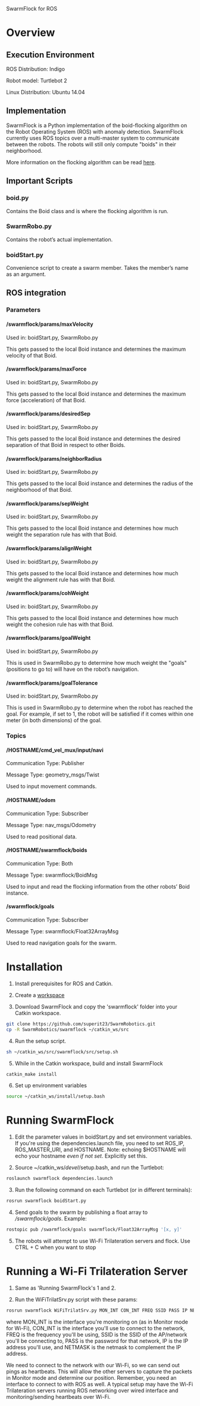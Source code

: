 SwarmFlock for ROS

# Overview

## Execution Environment

ROS Distribution:	Indigo

Robot model:		Turtlebot 2

Linux Distribution:	Ubuntu 14.04

## Implementation

SwarmFlock is a Python implementation of the boid-flocking algorithm on the Robot Operating System (ROS) with anomaly detection. SwarmFlock currently uses ROS topics over a multi-master system to communicate between the robots. The robots will still only compute "boids" in their neighborhood.

More information on the flocking algorithm can be read [here](http://harry.me/blog/2011/02/17/neat-algorithms-flocking/).

## Important Scripts

### boid.py

Contains the Boid class and is where the flocking algorithm is run.

### SwarmRobo.py

Contains the robot’s actual implementation.

### boidStart.py

Convenience script to create a swarm member. Takes the member’s name as an argument.

## ROS integration

### Parameters

#### /swarmflock/params/maxVelocity

Used in: boidStart.py, SwarmRobo.py

This gets passed to the local Boid instance and determines the maximum velocity of that Boid.

#### /swarmflock/params/maxForce

Used in: boidStart.py, SwarmRobo.py

This gets passed to the local Boid instance and determines the maximum force (acceleration) of that Boid.

#### /swarmflock/params/desiredSep

Used in: boidStart.py, SwarmRobo.py

This gets passed to the local Boid instance and determines the desired separation of that Boid in respect to other Boids.

#### /swarmflock/params/neighborRadius

Used in: boidStart.py, SwarmRobo.py

This gets passed to the local Boid instance and determines the radius of the neighborhood of that Boid.

#### /swarmflock/params/sepWeight

Used in: boidStart.py, SwarmRobo.py

This gets passed to the local Boid instance and determines how much weight the separation rule  has with that Boid.

#### /swarmflock/params/alignWeight

Used in: boidStart.py, SwarmRobo.py

This gets passed to the local Boid instance and determines how much weight the alignment rule  has with that Boid.

#### /swarmflock/params/cohWeight

Used in: boidStart.py, SwarmRobo.py

This gets passed to the local Boid instance and determines how much weight the cohesion rule  has with that Boid.

#### /swarmflock/params/goalWeight

Used in: boidStart.py, SwarmRobo.py

This is used in SwarmRobo.py to determine how much weight the "goals" (positions to go to) will have on the robot’s navigation.

#### /swarmflock/params/goalTolerance

Used in: boidStart.py, SwarmRobo.py

This is used in SwarmRobo.py to determine when the robot has reached the goal. For example, if set to 1, the robot will be satisfied if it comes within one meter (in both dimensions) of the goal.

### Topics

#### /HOSTNAME/cmd_vel_mux/input/navi

Communication Type:	Publisher

Message Type:	geometry_msgs/Twist

Used to input movement commands.

#### /HOSTNAME/odom

Communication Type:	Subscriber

Message Type:	nav_msgs/Odometry

Used to read positional data.

#### /HOSTNAME/swarmflock/boids

Communication Type:	Both

Message Type:	swarmflock/BoidMsg

Used to input and read the flocking information from the other robots’ Boid instance.

#### /swarmflock/goals

Communication Type:	Subscriber

Message Type:	swarmflock/Float32ArrayMsg

Used to read navigation goals for the swarm.

# Installation

1. Install prerequisites for ROS and Catkin.

2. Create a [workspace](http://wiki.ros.org/catkin/Tutorials/create_a_workspace)

3. Download SwarmFlock and copy the 'swarmflock' folder into your Catkin workspace.


```sh
git clone https://github.com/superit23/SwarmRobotics.git
cp -R SwarmRobotics/swarmflock ~/catkin_ws/src
```


4. Run the setup script.

```sh
sh ~/catkin_ws/src/swarmflock/src/setup.sh
```


5. While in the Catkin workspace, build and install SwarmFlock

```sh
catkin_make install
```


6. Set up environment variables

```sh
source ~/catkin_ws/install/setup.bash
```


# Running SwarmFlock

1. Edit the parameter values in boidStart.py and set environment variables. If you're using the dependencies.launch file, you need to set ROS_IP, ROS_MASTER_URI, and HOSTNAME. Note: echoing $HOSTNAME will echo your hostname *even if not set*. Explicitly set this.

2. Source ~/catkin_ws/*devel*/setup.bash, and run the Turtlebot:

```sh
roslaunch swarmflock dependencies.launch
```

3. Run the following command on each Turtlebot (or in different terminals):


```sh
rosrun swarmflock boidStart.py
```


4. Send goals to the swarm by publishing a float array to */swarmflock/goals*. Example:

```sh
rostopic pub /swarmflock/goals swarmflock/Float32ArrayMsg '[x, y]'
```


5. The robots will attempt to use Wi-Fi Trilateration servers and flock. Use CTRL + C when you want to stop



# Running a Wi-Fi Trilateration Server

1. Same as 'Running SwarmFlock's 1 and 2.

2. Run the WiFiTrilatSrv.py script with these params:

```sh
rosrun swarmflock WiFiTrilatSrv.py MON_INT CON_INT FREQ SSID PASS IP NETMASK
```

where
MON_INT is the interface you're monitoring on (as in Monitor mode for Wi-Fi),
CON_INT is the interface you'll use to connect to the network,
FREQ is the frequency you'll be using,
SSID is the SSID of the AP/network you'll be connecting to,
PASS is the password for that network,
IP is the IP address you'll use, and
NETMASK is the netmask to complement the IP address.

We need to connect to the network with our Wi-Fi, so we can send out pings as heartbeats. This will allow the other servers to capture the packets in Monitor mode and determine our position. Remember, you need an interface to connect to with ROS as well. A typical setup may have the Wi-Fi Trilateration servers running ROS networking over wired interface and monitoring/sending heartbeats over Wi-Fi.
